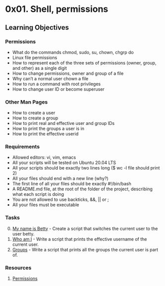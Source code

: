 # 0x01. Shell, permissions

## Learning Objectives

### Permissions

- What do the commands chmod, sudo, su, chown, chgrp do
- Linux file permissions
- How to represent each of the three sets of permissions (owner, group, and other) as a single digit
- How to change permissions, owner and group of a file
- Why can’t a normal user chown a file
- How to run a command with root privileges
- How to change user ID or become superuser

### Other Man Pages

- How to create a user
- How to create a group
- How to print real and effective user and group IDs
- How to print the groups a user is in
- How to print the effective userid

### Requirements

- Allowed editors: vi, vim, emacs
- All your scripts will be tested on Ubuntu 20.04 LTS
- All your scripts should be exactly two lines long ($ wc -l file should print 2)
- All your files should end with a new line (why?)
- The first line of all your files should be exactly #!/bin/bash
- A README.md file, at the root of the folder of the project, describing what each script is doing
- You are not allowed to use backticks, &&, || or ;
- All your files must be executable

### Tasks

0. [My name is Betty](0-iam_betty) - Create a script that switches the current user to the user betty.
1. [Who am I](1-who_am_i) - Write a script that prints the effective username of the current user.
2. [Groups](2-groups) - Write a script that prints all the groups the current user is part of.

### Resources

1. [Permissions](http://linuxcommand.org/lc3_lts0090.php)


